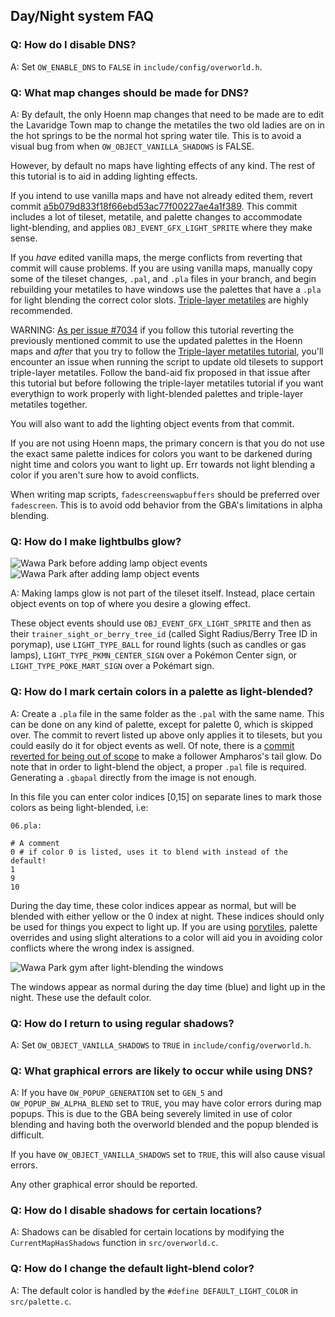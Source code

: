 ## Day/Night system FAQ

### Q: How do I disable DNS?
A: Set `OW_ENABLE_DNS` to `FALSE` in `include/config/overworld.h`.

### Q: What map changes should be made for DNS?
A: By default, the only Hoenn map changes that need to be made are to edit the Lavaridge Town map to change the metatiles the two old ladies are on in the hot springs to be the normal hot spring water tile. This is to avoid a visual bug from when `OW_OBJECT_VANILLA_SHADOWS` is FALSE.

However, by default no maps have lighting effects of any kind. The rest of this tutorial is to aid in adding lighting effects.

If you intend to use vanilla maps and have not already edited them, revert commit [a5b079d833f18f66ebd53ac77f00227ae4a1f389](https://github.com/rh-hideout/pokeemerald-expansion/pull/6562/commits/a5b079d833f18f66ebd53ac77f00227ae4a1f389). This commit includes a lot of tileset, metatile, and palette changes to accommodate light-blending, and applies `OBJ_EVENT_GFX_LIGHT_SPRITE` where they make sense.

If you _have_ edited vanilla maps, the merge conflicts from reverting that commit will cause problems. If you are using vanilla maps, manually copy some of the tileset changes, `.pal`, and `.pla` files in your branch, and begin rebuilding your metatiles to have windows use the palettes that have a `.pla` for light blending the correct color slots. [Triple-layer metatiles](https://github.com/pret/pokeemerald/wiki/Triple-layer-metatiles) are highly recommended.

WARNING: [As per issue #7034](https://github.com/rh-hideout/pokeemerald-expansion/issues/7034) if you follow this tutorial reverting the previously mentioned commit to use the updated palettes in the Hoenn maps and *after* that you try to follow the [Triple-layer metatiles tutorial](https://github.com/pret/pokeemerald/wiki/Triple-layer-metatiles), you'll encounter an issue when running the script to update old tilesets to support triple-layer metatiles. 
Follow the band-aid fix proposed in that issue after this tutorial but before following the triple-layer metatiles tutorial if you want everythign to work properly with light-blended palettes and triple-layer metatiles together.

You will also want to add the lighting object events from that commit.

If you are not using Hoenn maps, the primary concern is that you do not use the exact same palette indices for colors you want to be darkened during night time and colors you want to light up. Err towards not light blending a color if you aren't sure how to avoid conflicts.

When writing map scripts, `fadescreenswapbuffers` should be preferred over `fadescreen`. This is to avoid odd behavior from the GBA's limitations in alpha blending.

### Q: How do I make lightbulbs glow?

![Wawa Park before adding lamp object events](img/dns/without_lamp.png)
![Wawa Park after adding lamp object events](img/dns/with_lamp.png)

A: Making lamps glow is not part of the tileset itself.  Instead, place certain object events on top of where you desire a glowing effect.

These object events should use `OBJ_EVENT_GFX_LIGHT_SPRITE` and then as their `trainer_sight_or_berry_tree_id` (called Sight Radius/Berry Tree ID in porymap), use `LIGHT_TYPE_BALL` for round lights (such as candles or gas lamps), `LIGHT_TYPE_PKMN_CENTER_SIGN` over a Pok&eacute;mon Center sign, or `LIGHT_TYPE_POKE_MART_SIGN` over a Pok&eacute;mart sign.

### Q: How do I mark certain colors in a palette as light-blended?
A: Create a `.pla` file in the same folder as the `.pal` with the same name. This can be done on any kind of palette, except for palette 0, which is skipped over.
The commit to revert listed up above only applies it to tilesets, but you could easily do it for object events as well. Of note, there is a [commit reverted for being out of scope](https://github.com/rh-hideout/pokeemerald-expansion/pull/6562/commits/348f5967ac8d383c827b415e1040234a3f28626f) to make a follower Ampharos's tail glow. Do note that in order to light-blend the object, a proper `.pal` file is required. Generating a `.gbapal` directly from the image is not enough.

In this file you can enter color indices [0,15]
on separate lines to mark those colors as being light-blended, i.e:

`06.pla:`
```
# A comment
0 # if color 0 is listed, uses it to blend with instead of the default!
1
9
10
```

During the day time, these color indices appear as normal, but will be blended with either yellow or the 0 index at night. These indices should only be used for things you expect to light up. If you are using [porytiles](https://github.com/grunt-lucas/porytiles/wiki), palette overrides and using slight alterations to a color will aid you in avoiding color conflicts where the wrong index is assigned.

![Wawa Park gym after light-blending the windows](img/dns/window_lights.png)

The windows appear as normal during the day time (blue) and light up in the night. These use the default color.

### Q: How do I return to using regular shadows?
A: Set `OW_OBJECT_VANILLA_SHADOWS` to `TRUE` in `include/config/overworld.h`.

### Q: What graphical errors are likely to occur while using DNS?
A: If you have `OW_POPUP_GENERATION` set to `GEN_5` and `OW_POPUP_BW_ALPHA_BLEND` set to `TRUE`, you may have color errors during map popups. This is due to the GBA being severely limited in use of color blending and having both the overworld blended and the popup blended is difficult.

If you have `OW_OBJECT_VANILLA_SHADOWS` set to `TRUE`, this will also cause visual errors.

Any other graphical error should be reported.

### Q: How do I disable shadows for certain locations?
A: Shadows can be disabled for certain locations by modifying the `CurrentMapHasShadows` function in `src/overworld.c`.

### Q: How do I change the default light-blend color?
A: The default color is handled by the `#define DEFAULT_LIGHT_COLOR` in `src/palette.c`.
